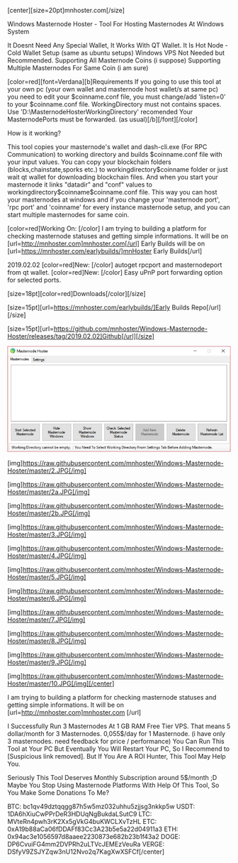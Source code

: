 [center][size=20pt]mnhoster.com[/size]

Windows Masternode Hoster - Tool For Hosting Masternodes At Windows System

It Doesnt Need Any Special Wallet, It Works With QT Wallet.
It Is Hot Node - Cold Wallet Setup (same as ubuntu setups)
Windows VPS Not Needed but Recommended.
Supporting All Masternode Coins (i suppose)
Supporting Multiple Masternodes For Same Coin (i am sure)


[color=red][font=Verdana][b]Requirements
If you going to use this tool at your own pc (your own wallet and masternode host wallet/s at same pc) you need to edit your $coinname.conf file, you must change/add 'listen=0' to your $coinname.conf file.
WorkingDirectory must not contains spaces. Use 'D:\MasternodeHosterWorkingDirectory' recomended
Your MasternodePorts must be forwarded. (as usual)[/b][/font][/color]


How is it working?

This tool copies your masternode's wallet and dash-cli.exe (For RPC Communication) to working directory and builds $coinname.conf file with your input values.
You can copy your blockchain folders (blocks,chainstate,sporks etc.) to workingdirectory\$coinname folder or just wait qt wallet for downloading blockchain files.
And when you start your masternode it links "datadir" and "conf" values to workingdirectory\$coinname\$coinname.conf file. 
This way you can host your masternodes at windows and if you change your 'masternode port', 'rpc port' and 'coinname' for every instance masternode setup, and you can start multiple masternodes for same coin.

[color=red]Working On: [/color]
I am trying to building a platform for checking masternode statuses and getting simple informations. It will be on [url=http://mnhoster.com]mnhoster.com[/url]
Early Builds will be on [url=https://mnhoster.com/earlybuilds/]mnHoster Early Builds[/url]

2019.02.02
[color=red]New: [/color] autoget rpcport and masternodeport from qt wallet.
[color=red]New: [/color] Easy uPnP port forwarding option for selected ports.

[size=18pt][color=red]Downloads[/color][/size]

[size=15pt][url=https://mnhoster.com/earlybuilds/]Early Builds Repo[/url][/size]

[size=15pt][url=https://github.com/mnhoster/Windows-Masternode-Hoster/releases/tag/2019.02.02]Github[/url][/size]

![alt text](https://raw.githubusercontent.com/mnhoster/Windows-Masternode-Hoster/master/1.JPG)

[img]https://raw.githubusercontent.com/mnhoster/Windows-Masternode-Hoster/master/2.JPG[/img]

[img]https://raw.githubusercontent.com/mnhoster/Windows-Masternode-Hoster/master/2a.JPG[/img]

[img]https://raw.githubusercontent.com/mnhoster/Windows-Masternode-Hoster/master/2b.JPG[/img]

[img]https://raw.githubusercontent.com/mnhoster/Windows-Masternode-Hoster/master/3.JPG[/img]

[img]https://raw.githubusercontent.com/mnhoster/Windows-Masternode-Hoster/master/4.JPG[/img]

[img]https://raw.githubusercontent.com/mnhoster/Windows-Masternode-Hoster/master/5.JPG[/img]

[img]https://raw.githubusercontent.com/mnhoster/Windows-Masternode-Hoster/master/6.JPG[/img]

[img]https://raw.githubusercontent.com/mnhoster/Windows-Masternode-Hoster/master/7.JPG[/img]

[img]https://raw.githubusercontent.com/mnhoster/Windows-Masternode-Hoster/master/8.JPG[/img]

[img]https://raw.githubusercontent.com/mnhoster/Windows-Masternode-Hoster/master/9.JPG[/img]

[img]https://raw.githubusercontent.com/mnhoster/Windows-Masternode-Hoster/master/10.JPG[/img][/center]

I am trying to building a platform for checking masternode statuses and getting simple informations. It will be on [url=http://mnhoster.com]mnhoster.com [/url]

I Successfully Run 3 Masternodes At 1 GB RAM Free Tier VPS. That means 5 dollar/month for 3 Masternodes. 0,055$/day for 1 Masternode. (i have only 3 masternodes. need feedback for price / performance)
You Can Run This Tool at Your PC But Eventually You Will Restart Your PC, So I Recommend to [Suspicious link removed]. But If You Are A ROI Hunter, This Tool May Help You.

Seriously This Tool Deserves Monthly Subscription around 5$/month ;D Maybe You Stop Using Masternode Platforms With Help Of This Tool, So You Make Some Donations To Me?

BTC: bc1qv49dztqqgg87h5w5mz032uhhu5zjjsg3nkkp5w
USDT: 1DA6hXiuCwPPrDeR3HDUqNgBukdaLSutC9
LTC: MVteRn4pwh3rK2Xx5gVkG4buKWCLXvTzHL
ETC: 0xA19b88aCa06fDDAFf83Cc3A23b5e5a22d04911a3
ETH: 0x94ac3e1056597d8aaee2230873e682b23b1f43a2
DOGE: DP6CvuiFG4mm2DVPRh2uLTVcJEMEzVeuRa
VERGE: DSfyV9ZSJYZqw3nU12Nvo2q7KagXwXSFCf[/center]
